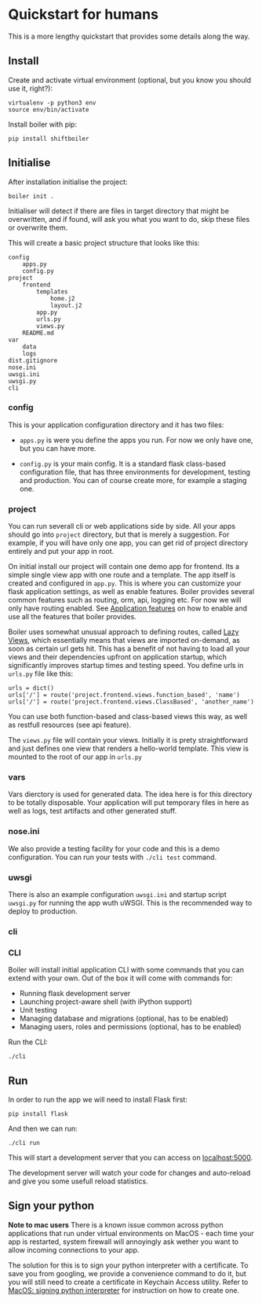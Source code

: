 # Quickstart for humans

This is a more lengthy quickstart that provides some details along the way.

## Install

Create and activate virtual environment (optional, but you know you should use it, right?):

```
virtualenv -p python3 env
source env/bin/activate
```

Install boiler with pip:

```
pip install shiftboiler
```

## Initialise

After installation initialise the project:

```
boiler init .
```

Initialiser will detect if there are files in target directory that might be overwritten, and if found, will ask you what you want to do, skip these files or overwrite them.

This will create a basic project structure that looks like this:

```
config
    apps.py
    config.py
project
    frontend
        templates
            home.j2
            layout.j2
        app.py
        urls.py
        views.py
    README.md
var
    data
    logs
dist.gitignore
nose.ini
uwsgi.ini
uwsgi.py
cli
```

### config
This is your application configuration directory and it has two files:

  * `apps.py` is were you define the apps you run. For now we only have one, but you can have more.

  * `config.py` is your main config. It is a standard flask class-based configuration file, that has three environments for development, testing and production. You can of course create more, for example a staging one.


### project
You can run severall cli or web applications side by side. All your apps should go into `project` directory, but that is merely a suggestion. For example, if you will have only one app, you can get rid of project directory entirely and put your app in root.


On initial install our project will contain one demo app for frontend.
Its a simple single view app with one route and a template. The app itself is created and configured in `app.py`. This is where you can customize your flask application settings, as well as enable features. Boiler provides several common features such as routing, orm, api, logging etc. For now we will only have routing enabled. See [Application features]() on how to enable and use all the features that boiler provides.


Boiler uses somewhat unusual approach to defining routes, called [Lazy Views](http://flask.pocoo.org/docs/0.11/patterns/lazyloading/), which essentially means that views are imported on-demand, as soon as certain url gets hit. This has a benefit of not having to load all your views and their dependencies upfront on application startup, which significantly improves startup times and testing speed. You define urls in `urls.py` file like this:

```
urls = dict()
urls['/'] = route('project.frontend.views.function_based', 'name')
urls['/'] = route('project.frontend.views.ClassBased', 'another_name')
```
You can use both function-based and class-based views this way, as well as restfull resources (see api feature).


The `views.py` file will contain your views. Initially it is prety straightforward and just defines one view that renders a hello-world template. This view is mounted to the root of our app in `urls.py`


### vars

Vars dierctory is used for generated data. The idea here is for this directory to be totally disposable. Your application will put temporary files in here as well as logs, test artifacts and other generated stuff.

### nose.ini

We also provide a testing facility for your code and this is a demo configuration. You can run your tests with `./cli test` command.

### uwsgi

There is also an example configuration `uwsgi.ini` and startup script `uwsgi.py` for running the app wuth uWSGI. This is the recommended way to deploy to production.

### cli



### CLI

Boiler will install initial application CLI with some commands that you can extend with your own. Out of the box it will come with commands for:

  * Running flask development server
  * Launching project-aware shell (with iPython support)
  * Unit testing
  * Managing database and migrations (optional, has to be enabled)
  * Managing users, roles and permissions (optional, has to be enabled)


Run the CLI:

```
./cli
```



## Run

In order to run the app we will need to install Flask first:

```
pip install flask
```

And then we can run:

```
./cli run
```

This will start a development server that you can access on [localhost:5000](http://localhost:5000).

The development server will watch your code for changes and auto-reload and give you some usefull reload statistics.

## Sign your python

**Note to mac users** There is a known issue common across python applications that run under virtual environments on MacOS - each time your app is restarted, system firewall will annoyingly ask wether you want to allow incoming connections to your app.

The solution for this is to sign your python interpreter with a certificate. To save you from googling, we provide a convenience command to do it, but you will still need to create a certificate in Keychain Access utility. Refer to [MacOS: signing python interpreter](sign_python.md) for instruction on how to create one.
